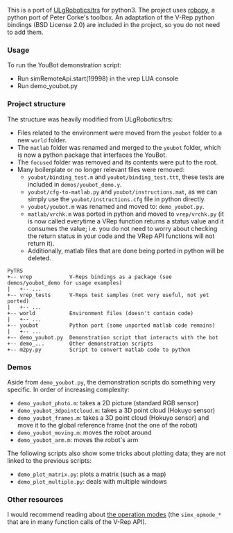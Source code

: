 This is a port of [ULgRobotics/trs](https://github.com/ULgRobotics/trs) for python3. The project uses [robopy](https://pypi.org/project/robopy/), a python port of Peter Corke's toolbox. An adaptation of the V-Rep python bindings (BSD License 2.0) are included in the project, so you do not need to add them. 

### Usage

To run the YouBot demonstration script:
- Run simRemoteApi.start(19998) in the vrep LUA console
- Run demo_youbot.py

### Project structure

The structure was heavily modified from ULgRobotics/trs:
- Files related to the environment were moved from the `youbot` folder to a new `world` folder.
- The `matlab` folder was renamed and merged to the `youbot` folder, which is now a python package that interfaces the YouBot.
- The `focused` folder was removed and its contents were put to the root.
- Many boilerplate or no longer relevant files were removed:
  - `youbot/binding_test.m` and `youbot/binding_test.ttt`, these tests are included in `demos/youbot_demo.y`. 
  - `youbot/cfg-to-matlab.py` and `youbot/instructions.mat`, as we can simply use the `youbot/instructions.cfg` file in python directly.
  - `youbot/youbot.m` was renamed and moved to: `demo_youbot.py`.
  - `matlab/vrchk.m` was ported in python and moved to `vrep/vrchk.py` (it is now called everytime a VRep function returns a status value and it consumes the value; i.e. you do not need to worry about checking the return status in your code and the VRep API functions will not return it).
  - Additionally, matlab files that are done being ported in python will be deleted.

```
PyTRS
+-- vrep            V-Reps bindings as a package (see demos/youbot_demo for usage examples)
|   +-- ...
+-- vrep_tests      V-Reps test samples (not very useful, not yet ported)
|   +-- ...
+-- world           Environment files (doesn't contain code)
|   +-- ...
+-- youbot          Python port (some unported matlab code remains)
|   +-- ...
+-- demo_youbot.py  Demonstration script that interacts with the bot
+-- demo_...        Other demonstration scripts
+-- m2py.py         Script to convert matlab code to python
```

### Demos
Aside from `demo_youbot.py`, the demonstration scripts do something very specific. In order of increasing complexity: 

  * `demo_youbot_photo.m`: takes a 2D picture (standard RGB sensor)
  * `demo_youbot_3dpointcloud.m`: takes a 3D point cloud (Hokuyo sensor)
  * `demo_youbot_frames.m`: takes a 3D point cloud (Hokuyo sensor) and move it to the global reference frame (not the one of the robot)
  * `demo_youbot_moving.m`: moves the robot around
  * `demo_youbot_arm.m`: moves the robot's arm

The following scripts also show some tricks about plotting data; they are not linked to the previous scripts: 

  * `demo_plot_matrix.py`: plots a matrix (such as a map)
  * `demo_plot_multiple.py`: deals with multiple windows
  
### Other resources
I would recommend reading about [the operation modes](http://www.coppeliarobotics.com/helpFiles/en/remoteApiConstants.htm#operationModes) (the `simx_opmode_*` that are in many function calls of the V-Rep API).
